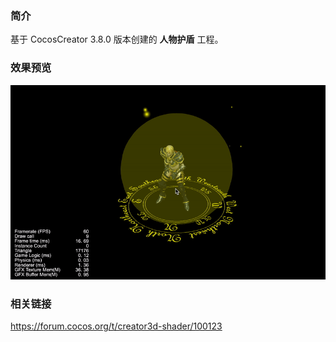 ### 简介
基于 CocosCreator 3.8.0 版本创建的 **人物护盾** 工程。

### 效果预览
![image](../../../gif/202202/2022022403.gif)

### 相关链接
https://forum.cocos.org/t/creator3d-shader/100123